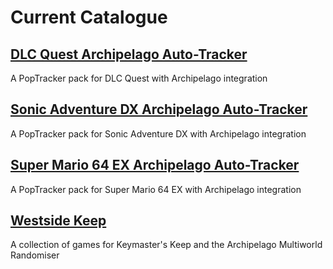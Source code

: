 # Current Catalogue

## [DLC Quest Archipelago Auto-Tracker](https://raceprouk.github.io/DLCQuest-APTracker/)

A PopTracker pack for DLC Quest with Archipelago integration

## [Sonic Adventure DX Archipelago Auto-Tracker](https://raceprouk.github.io/SADX-APTracker/)

A PopTracker pack for Sonic Adventure DX with Archipelago integration

## [Super Mario 64 EX Archipelago Auto-Tracker](https://raceprouk.github.io/SM64EX-APTracker/)

A PopTracker pack for Super Mario 64 EX with Archipelago integration

## [Westside Keep](https://raceprouk.github.io/WestsideKeep/)

A collection of games for Keymaster's Keep and the Archipelago Multiworld Randomiser
